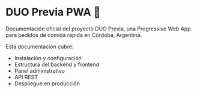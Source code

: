 # DUO Previa PWA 🍔

Documentación oficial del proyecto DUO Previa, una Progressive Web App para pedidos de comida rápida en Córdoba, Argentina.

Esta documentación cubre:
- Instalación y configuración
- Estructura del backend y frontend
- Panel administrativo
- API REST
- Despliegue en producción
